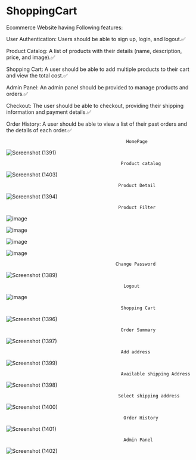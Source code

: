 # ShoppingCart


Ecommerce Website having Following features: 

User Authentication: Users should be able to sign up, login, and logout.✅

Product Catalog: A list of products with their details (name, description, price, and image).✅

Shopping Cart: A user should be able to add multiple products to their cart and view the total cost.✅

Admin Panel: An admin panel should be provided to manage products and orders.✅

Checkout: The user should be able to checkout, providing their shipping information and payment details.✅

Order History: A user should be able to view a list of their past orders and the details of each order.✅


                                                 HomePage 

![Screenshot (1391)](https://user-images.githubusercontent.com/94470849/227789332-7f9040a0-8aa2-4fe4-9256-f6e52804abab.png)

                                               Product catalog
                                            
![Screenshot (1403)](https://user-images.githubusercontent.com/94470849/227791134-f28fa1eb-8e3c-43da-a08d-2e63b543e2cc.png)


                                              Product Detail 

![Screenshot (1394)](https://user-images.githubusercontent.com/94470849/227789521-7cc55c8a-983c-46d6-b0cd-2b906f9a10fd.png)

                                              Product Filter
                                              
![image](https://user-images.githubusercontent.com/94470849/227789630-6d2ba10d-2aba-4b67-a9b1-0ab3c7d4b445.png)


![image](https://user-images.githubusercontent.com/94470849/227788029-66b99885-3658-461d-bb4f-03ddf4e53e1f.png)

![image](https://user-images.githubusercontent.com/94470849/227788141-731b7eaa-ed5f-4510-9ddc-1c9241de0397.png)

![image](https://user-images.githubusercontent.com/94470849/227788213-7ada5fdc-2e49-42b1-bc6f-ecca0e481a66.png)
                                                         
                                                         
                                             Change Password
                                             
![Screenshot (1389)](https://user-images.githubusercontent.com/94470849/227788472-d817b95a-5758-4389-a9f5-ca37138fc0b8.png)
                                           
                                              
                                                Logout
                                             
![image](https://user-images.githubusercontent.com/94470849/227788675-b5e868c0-46c0-47ee-9798-07f619007f68.png)
                                               
                                               Shopping Cart
                                               
![Screenshot (1396)](https://user-images.githubusercontent.com/94470849/227789701-ff00a93f-fd9b-4a7f-96ae-fb0620e99815.png)
  
                                               Order Summary
  
![Screenshot (1397)](https://user-images.githubusercontent.com/94470849/227789777-7e7b06d2-d26e-4a6c-bca6-f6116282ac49.png)
    
                                               Add address 
                                        
![Screenshot (1399)](https://user-images.githubusercontent.com/94470849/227789978-2fd7bab0-8cdf-4306-9be1-2c023f5ad9d5.png)
                                               
                                               Available shipping Address
                                               
![Screenshot (1398)](https://user-images.githubusercontent.com/94470849/227790043-407d820c-4801-4ba8-84e1-7e7acacf0895.png)
    
                                              Select shipping address
     
![Screenshot (1400)](https://user-images.githubusercontent.com/94470849/227790132-146729d2-422d-4ac2-bd11-842f90a69d14.png)
                                                
                                                Order History
                                                
![Screenshot (1401)](https://user-images.githubusercontent.com/94470849/227790210-6ee20fd2-51a4-4d10-bcee-e0b0ddc8920e.png)
   
                                                Admin Panel
                                                
![Screenshot (1402)](https://user-images.githubusercontent.com/94470849/227790254-acf3dd8e-69a5-463d-95ff-897631c04596.png)
                                           
                                       
                                             
